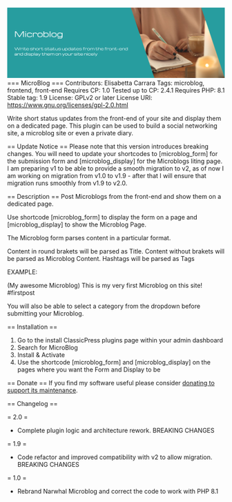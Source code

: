 ![Microblog Banner](images/microblog.png)
=== MicroBlog ===
Contributors: Elisabetta Carrara
Tags: microblog, frontend, front-end
Requires CP: 1.0
Tested up to CP: 2.4.1
Requires PHP: 8.1
Stable tag: 1.9
License: GPLv2 or later
License URI: https://www.gnu.org/licenses/gpl-2.0.html

Write short status updates from the front-end of your site and display them on a dedicated page. This plugin can be used to build a social networking site, a microblog site or even a private diary.

== Update Notice ==
Please note that this version introduces breaking changes. You will need to update your shortcodes to [microblog_form] for the submission form and [microblog_display] for the Microblogs liting page.
I am preparing v1 to be able to provide a smooth migration to v2, as of now I am working on migration from v1.0 to v1.9 - after that I will ensure that migration runs smoothly from v1.9 to v2.0.

== Description ==
Post Microblogs from the front-end and show them on a dedicated page.

Use shortcode [microblog_form] to display the form on a page and [microblog_display] to show the Microblog Page.

The Microblog form parses content in a particular format.

Content in round brakets will be parsed as Title.
Content without brakets will be parsed as Microblog Content.
Hashtags will be parsed as Tags

EXAMPLE:

(My awesome Microblog)
This is my very first Microblog on this site!
#firstpost

You will also be able to select a category from the dropdown before submitting your Microblog.

== Installation ==

1. Go to the install ClassicPress plugins page within your admin dashboard
2. Search for MicroBlog
3. Install & Activate
4. Use the shortcode [microblog_form] and [microblog_display] on the pages where you want the Form and Display to be

== Donate ==
If you find my software useful please consider [donating to support its maintenance](https://donate.stripe.com/3cI14n0hv1PCcx7ccS9ws01).

== Changelog ==

= 2.0 =
* Complete plugin logic and architecture rework. BREAKING CHANGES

= 1.9 =
* Code refactor and improved compatibility with v2 to allow migration. BREAKING CHANGES

= 1.0 =
* Rebrand Narwhal Microblog and correct the code to work with PHP 8.1

